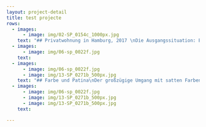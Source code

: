 ```yaml
---
layout: project-detail
title: test projecte
rows:
  - images:
      - image: img/02-SP_0154c_1000px.jpg
    text: "## Privatwohnung in Hamburg, 2017 \nDie Ausgangssituation: Eine Dialysepraxis in einem Hamburger 90er Jahre Bau mit verbauten Räumen und chaotischen Fluchten. Die Bauherren wünschten sich Offenheit und Licht und einen großen Wohnraum, der Kochen, Essen, Arbeiten und Zurücklehnen vereint.Studio Plietsch entfernte zunächst alle überflüssigen Wände und Einbauten wodurch der entstandene großzügige Wohnraum Tageslicht aus 3 Himmelsrichtungen erhielt. Beim Entfernen der Boden- und Wandfliesen in der Küche wurde die wunderschöne Betonoberfläche der Fassade freigelegt.\n\n Hierzu passt der gegossene Boden und die offene Leitungsverlegung in Kupferrohen.Der dreiseitig beflieste Treseneinbau nimmt nicht nur die beiden konkurrierenden Gebäudefluchten in seiner Form auf, sondern dient auch bei gemeinsamen Kochabenden als Mittelpunkt."
  - images:
      - image: img/06-sp_0022f.jpg
    text:
  - images:
      - image: img/06-sp_0022f.jpg
      - image: img/13-SP_0271b_500px.jpg
    text: "## Farbe und Patina\nDer großzügige Umgang mit satten Farben und gelebten Oberflächen harmoniert mit dem Mix aus Familienerbstücken, Designklassikern und Lieblingsteilen."
  - images:
      - image: img/06-sp_0022f.jpg
      - image: img/13-SP_0271b_500px.jpg
      - image: img/13-SP_0271b_500px.jpg
    text:

---
```


